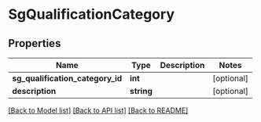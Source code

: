 # SgQualificationCategory

## Properties
Name | Type | Description | Notes
------------ | ------------- | ------------- | -------------
**sg_qualification_category_id** | **int** |  | [optional] 
**description** | **string** |  | [optional] 

[[Back to Model list]](../../README.md#documentation-for-models) [[Back to API list]](../../README.md#documentation-for-api-endpoints) [[Back to README]](../../README.md)

